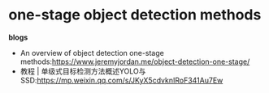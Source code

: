 # one-stage object detection methods

**blogs**
- An overview of object detection one-stage methods:https://www.jeremyjordan.me/object-detection-one-stage/
- 教程 | 单级式目标检测方法概述YOLO与SSD:https://mp.weixin.qq.com/s/JKyX5cdvknIRoF341Au7Ew
